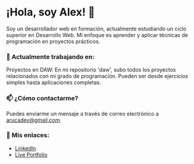 # ¡Hola, soy Alex! 👋
Soy un desarrollador web en formación, actualmente estudiando un ciclo superior en Desarrollo Web. Mi enfoque es aprender y aplicar técnicas de programación en proyectos prácticos.

### 🔭 Actualmente trabajando en:
Proyectos en DAW: En mi repositorio 'daw', subo todos los proyectos relacionados con mi grado de programación. Pueden ser desde ejercicios simples hasta aplicaciones completas.

### 📫 ¿Cómo contactarme?
Puedes enviarme un mensaje a través de correo electrónico a arucadev@gmail.com.

### 🔗 Mis enlaces:
- [LinkedIn](https://www.linkedin.com/in/alex-ruiz-castillo-133682211/)
- [Live Portfolio](https://arucadev.github.io/)
